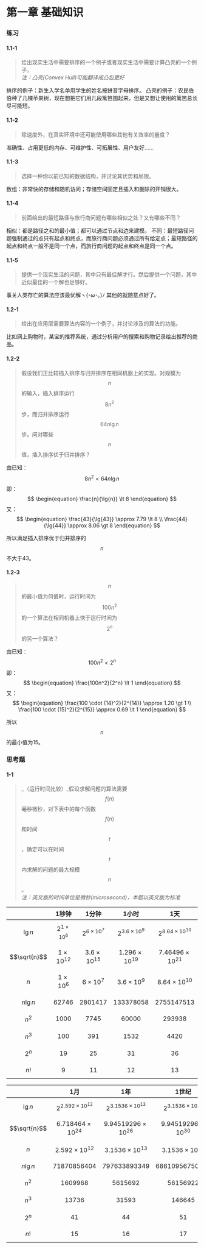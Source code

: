 <style>
    td:first-child {
        width: 100px;
    }
</style>

# 第一章 基础知识

### 练习
#### **1.1-1**
> 给出现实生活中需要排序的一个例子或者现实生活中需要计算凸壳的一个例子。  
_注：凸壳(Convex Hull)可能翻译成凸包更好_

排序的例子：新生入学名单用学生的姓名按拼音字母排序。
凸壳的例子：农民伯伯种了几棵苹果树，现在想把它们用几段篱笆围起来，但是又想让使用的篱笆总长尽可能短。

#### **1.1-2**
> 除速度外，在真实环境中还可能使用哪些其他有关效率的量度？

准确性、占用更低的内存、可维护性、可拓展性、用户友好……

#### **1.1-3**
> 选择一种你以前已知的数据结构，并讨论其优势和局限。

数组：非常快的存储和随机访问；存储空间固定且插入和删除的开销很大。

#### **1.1-4**
> 前面给出的最短路径与旅行商问题有哪些相似之处？又有哪些不同？

相似：都是路径之和的最小值；都可以通过节点和边来建模。
不同：最短路径问题强制通过的点只有起点和终点，而旅行商问题必须通过所有给定点；最短路径的起点和终点一般不是同一个点，而旅行商问题的起点和终点是同一个点。

#### **1.1-5**
> 提供一个现实生活的问题，其中只有最佳解才行。然后提供一个问题，其中近似最佳的一个解也足够好。

事关人类存亡的算法应该最优解ヽ(･ω･｡)ﾉ 其他的就随意点好了。

#### **1.2-1**
> 给出在应用层需要算法内容的一个例子，并讨论涉及的算法的功能。

比如网上购物时，某宝的推荐系统，通过分析用户的搜索和购物记录给出推荐的商品。

#### **1.2-2**
> 假设我们正比较插入排序与归并排序在相同机器上的实现。对规模为$$n$$的输入，插入排序运行$$8n^2$$步，而归并排序运行$$64n\lg{n}$$步。问对哪些$$n$$值，插入排序优于归并排序？

由已知：
$$
\begin{equation}
8n^2 \lt 64n\lg{n}
\end{equation}
$$
即：
$$
\begin{equation}
\frac{n}{\lg{n}} \lt 8
\end{equation}
$$
又：
$$
\begin{equation}
\frac{43}{\lg{43}} \approx 7.79 \lt 8 \\
\frac{44}{\lg{44}} \approx 8.06 \gt 8
\end{equation}
$$

所以满足插入排序优于归并排序的$$n$$不大于43。

#### **1.2-3**
> $$n$$的最小值为何值时，运行时间为$$100n^2$$的一个算法在相同机器上快于运行时间为$$2^n$$的另一个算法？

由已知：
$$
\begin{equation}
100n^2 \lt 2^n
\end{equation}
$$
即：
$$
\begin{equation}
\frac{100n^2}{2^n} \lt 1
\end{equation}
$$
又：
$$
\begin{equation}
\frac{100 \cdot (14)^2}{2^{14}} \approx 1.20 \gt 1 \\
\frac{100 \cdot (15)^2}{2^{15}} \approx 0.69 \lt 1
\end{equation}
$$

所以$$n$$的最小值为15。

### 思考题
#### **1-1**
> _（运行时间比较）_假设求解问题的算法需要$$f(n)$$~~毫秒~~微秒，对下表中的每个函数$$f(n)$$和时间$$t$$，确定可以在时间$$t$$内求解的问题的最大规模$$n$$。  
_注：英文版的时间单位是微秒(microsecond)，本题以英文版为标准_

|  | 1秒钟 | 1分钟 | 1小时 | 1天 |
| :--: | -- | -- | -- | -- |
| $$\lg{n}$$ | $$2^{1 \times 10^6}$$ | $$2^{6 \times 10^7}$$ | $$2^{3.6 \times 10^9}$$ | $$2^{8.64 \times 10^{10}}$$ |
| $$\sqrt{n}$$ | $$1 \times 10^{12}$$ | $$3.6 \times 10^{15}$$ | $$1.296 \times 10^{19}$$ | $$7.46496 \times 10^{21}$$ |
| $$n$$ | $$1 \times 10^6$$ | $$6 \times 10^7$$ | $$3.6 \times 10^9$$ | $$8.64 \times 10^{10}$$ |
| $$n\lg{n}$$ | $$62746$$ | $$2801417$$ | $$133378058$$ | $$2755147513$$ |
| $$n^2$$ | $$1000$$ | $$7745$$ | $$60000$$ | $$293938$$ |
| $$n^3$$ | $$100$$ | $$391$$ | $$1532$$ | $$4420$$ |
| $$2^n$$ | $$19$$ | $$25$$ | $$31$$ | $$36$$ |
| $$n!$$ | $$9$$ | $$11$$ | $$12$$ | $$13$$ |

|  | 1月 | 1年 | 1世纪 |
| :--: | -- | -- | -- |
| $$\lg{n}$$ | $$2^{2.592 \times 10^{12}}$$ | $$2^{3.1536 \times 10^{13}}$$ | $$2^{3.1536 \times 10^{15}}$$ |
| $$\sqrt{n}$$ | $$6.718464 \times 10^{24}$$ | $$9.94519296 \times 10^{26}$$ | $$9.94519296 \times 10^{30}$$ |
| $$n$$ | $$2.592 \times 10^{12}$$ | $$3.1536 \times 10^{13}$$ | $$3.1536 \times 10^{15}$$ |
| $$n\lg{n}$$ | $$71870856404$$ | $$797633893349$$ | $$68610956750570$$ |
| $$n^2$$ | $$1609968$$ | $$5615692$$ | $$56156922$$ |
| $$n^3$$ | $$13736$$ | $$31593$$ | $$146645$$ |
| $$2^n$$ | $$41$$ | $$44$$ | $$51$$ |
| $$n!$$ | $$15$$ | $$16$$ | $$17$$ |








































































